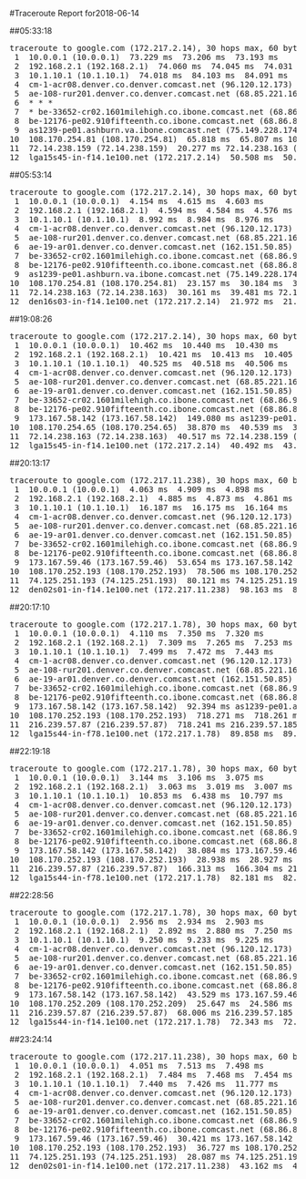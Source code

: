 #Traceroute Report for2018-06-14

##05:33:18

<p><pre><samp>traceroute to google.com (172.217.2.14), 30 hops max, 60 byte packets
 1  10.0.0.1 (10.0.0.1)  73.229 ms  73.206 ms  73.193 ms
 2  192.168.2.1 (192.168.2.1)  74.060 ms  74.045 ms  74.031 ms
 3  10.1.10.1 (10.1.10.1)  74.018 ms  84.103 ms  84.091 ms
 4  cm-1-acr08.denver.co.denver.comcast.net (96.120.12.173)  113.714 ms  113.703 ms  121.180 ms
 5  ae-108-rur201.denver.co.denver.comcast.net (68.85.221.161)  99.227 ms  105.227 ms  113.645 ms
 6  * * *
 7  * be-33652-cr02.1601milehigh.co.ibone.comcast.net (68.86.92.121)  32.637 ms  37.193 ms
 8  be-12176-pe02.910fifteenth.co.ibone.comcast.net (68.86.83.94)  36.984 ms  37.163 ms  37.148 ms
 9  as1239-pe01.ashburn.va.ibone.comcast.net (75.149.228.174)  32.568 ms 173.167.59.46 (173.167.59.46)  65.840 ms  32.543 ms
10  108.170.254.81 (108.170.254.81)  65.818 ms  65.807 ms 108.170.254.65 (108.170.254.65)  65.793 ms
11  72.14.238.159 (72.14.238.159)  20.277 ms 72.14.238.163 (72.14.238.163)  50.537 ms 72.14.238.159 (72.14.238.159)  50.524 ms
12  lga15s45-in-f14.1e100.net (172.217.2.14)  50.508 ms  50.492 ms  21.756 ms</samp></pre></p>

##05:53:14

<p><pre><samp>traceroute to google.com (172.217.2.14), 30 hops max, 60 byte packets
 1  10.0.0.1 (10.0.0.1)  4.154 ms  4.615 ms  4.603 ms
 2  192.168.2.1 (192.168.2.1)  4.594 ms  4.584 ms  4.576 ms
 3  10.1.10.1 (10.1.10.1)  8.992 ms  8.984 ms  8.976 ms
 4  cm-1-acr08.denver.co.denver.comcast.net (96.120.12.173)  22.195 ms  26.569 ms  26.561 ms
 5  ae-108-rur201.denver.co.denver.comcast.net (68.85.221.161)  30.946 ms  39.675 ms  39.665 ms
 6  ae-19-ar01.denver.co.denver.comcast.net (162.151.50.85)  35.270 ms  26.188 ms  22.301 ms
 7  be-33652-cr02.1601milehigh.co.ibone.comcast.net (68.86.92.121)  26.724 ms  26.712 ms  22.265 ms
 8  be-12176-pe02.910fifteenth.co.ibone.comcast.net (68.86.83.94)  22.254 ms  26.686 ms  26.676 ms
 9  as1239-pe01.ashburn.va.ibone.comcast.net (75.149.228.174)  26.663 ms  26.655 ms 173.167.59.46 (173.167.59.46)  18.798 ms
10  108.170.254.81 (108.170.254.81)  23.157 ms  30.184 ms  30.173 ms
11  72.14.238.163 (72.14.238.163)  30.161 ms  39.481 ms 72.14.238.159 (72.14.238.159)  39.469 ms
12  den16s03-in-f14.1e100.net (172.217.2.14)  21.972 ms  21.936 ms  21.926 ms</samp></pre></p>

##19:08:26

<p><pre><samp>traceroute to google.com (172.217.2.14), 30 hops max, 60 byte packets
 1  10.0.0.1 (10.0.0.1)  10.462 ms  10.440 ms  10.430 ms
 2  192.168.2.1 (192.168.2.1)  10.421 ms  10.413 ms  10.405 ms
 3  10.1.10.1 (10.1.10.1)  40.525 ms  40.518 ms  40.506 ms
 4  cm-1-acr08.denver.co.denver.comcast.net (96.120.12.173)  124.463 ms  142.518 ms  138.062 ms
 5  ae-108-rur201.denver.co.denver.comcast.net (68.85.221.161)  140.125 ms  140.119 ms  140.111 ms
 6  ae-19-ar01.denver.co.denver.comcast.net (162.151.50.85)  146.859 ms *  131.770 ms
 7  be-33652-cr02.1601milehigh.co.ibone.comcast.net (68.86.92.121)  135.870 ms  135.859 ms  135.850 ms
 8  be-12176-pe02.910fifteenth.co.ibone.comcast.net (68.86.83.94)  127.336 ms  121.008 ms  149.088 ms
 9  173.167.58.142 (173.167.58.142)  149.080 ms as1239-pe01.ashburn.va.ibone.comcast.net (75.149.228.174)  53.598 ms 173.167.58.142 (173.167.58.142)  34.668 ms
10  108.170.254.65 (108.170.254.65)  38.870 ms  40.539 ms  34.628 ms
11  72.14.238.163 (72.14.238.163)  40.517 ms 72.14.238.159 (72.14.238.159)  40.509 ms  44.931 ms
12  lga15s45-in-f14.1e100.net (172.217.2.14)  40.492 ms  43.458 ms  40.472 ms</samp></pre></p>

##20:13:17

<p><pre><samp>traceroute to google.com (172.217.11.238), 30 hops max, 60 byte packets
 1  10.0.0.1 (10.0.0.1)  4.063 ms  4.909 ms  4.898 ms
 2  192.168.2.1 (192.168.2.1)  4.885 ms  4.873 ms  4.861 ms
 3  10.1.10.1 (10.1.10.1)  16.187 ms  16.175 ms  16.164 ms
 4  cm-1-acr08.denver.co.denver.comcast.net (96.120.12.173)  67.870 ms  67.861 ms  67.847 ms
 5  ae-108-rur201.denver.co.denver.comcast.net (68.85.221.161)  67.837 ms  67.826 ms  72.202 ms
 6  ae-19-ar01.denver.co.denver.comcast.net (162.151.50.85)  72.188 ms  55.975 ms  51.642 ms
 7  be-33652-cr02.1601milehigh.co.ibone.comcast.net (68.86.92.121)  53.820 ms  53.806 ms  53.761 ms
 8  be-12176-pe02.910fifteenth.co.ibone.comcast.net (68.86.83.94)  53.750 ms  51.523 ms  53.671 ms
 9  173.167.59.46 (173.167.59.46)  53.654 ms 173.167.58.142 (173.167.58.142)  58.991 ms  58.969 ms
10  108.170.252.193 (108.170.252.193)  78.506 ms 108.170.252.209 (108.170.252.209)  78.495 ms  78.484 ms
11  74.125.251.193 (74.125.251.193)  80.121 ms 74.125.251.199 (74.125.251.199)  80.097 ms  98.177 ms
12  den02s01-in-f14.1e100.net (172.217.11.238)  98.163 ms  80.061 ms  98.139 ms</samp></pre></p>

##20:17:10

<p><pre><samp>traceroute to google.com (172.217.1.78), 30 hops max, 60 byte packets
 1  10.0.0.1 (10.0.0.1)  4.110 ms  7.350 ms  7.320 ms
 2  192.168.2.1 (192.168.2.1)  7.309 ms  7.265 ms  7.253 ms
 3  10.1.10.1 (10.1.10.1)  7.499 ms  7.472 ms  7.443 ms
 4  cm-1-acr08.denver.co.denver.comcast.net (96.120.12.173)  28.586 ms  28.556 ms  28.525 ms
 5  ae-108-rur201.denver.co.denver.comcast.net (68.85.221.161)  32.888 ms  32.873 ms  37.235 ms
 6  ae-19-ar01.denver.co.denver.comcast.net (162.151.50.85)  57.489 ms  94.649 ms  92.474 ms
 7  be-33652-cr02.1601milehigh.co.ibone.comcast.net (68.86.92.121)  35.900 ms  35.889 ms  35.880 ms
 8  be-12176-pe02.910fifteenth.co.ibone.comcast.net (68.86.83.94)  55.586 ms  55.576 ms  55.565 ms
 9  173.167.58.142 (173.167.58.142)  92.394 ms as1239-pe01.ashburn.va.ibone.comcast.net (75.149.228.174)  300.699 ms 173.167.59.46 (173.167.59.46)  300.679 ms
10  108.170.252.193 (108.170.252.193)  718.271 ms  718.261 ms  718.251 ms
11  216.239.57.87 (216.239.57.87)  718.241 ms 216.239.57.185 (216.239.57.185)  81.585 ms  81.563 ms
12  lga15s44-in-f78.1e100.net (172.217.1.78)  89.858 ms  89.846 ms  89.835 ms</samp></pre></p>

##22:19:18

<p><pre><samp>traceroute to google.com (172.217.1.78), 30 hops max, 60 byte packets
 1  10.0.0.1 (10.0.0.1)  3.144 ms  3.106 ms  3.075 ms
 2  192.168.2.1 (192.168.2.1)  3.063 ms  3.019 ms  3.007 ms
 3  10.1.10.1 (10.1.10.1)  10.853 ms  6.438 ms  10.797 ms
 4  cm-1-acr08.denver.co.denver.comcast.net (96.120.12.173)  21.565 ms  21.519 ms  21.508 ms
 5  ae-108-rur201.denver.co.denver.comcast.net (68.85.221.161)  29.160 ms  29.134 ms  29.106 ms
 6  ae-19-ar01.denver.co.denver.comcast.net (162.151.50.85)  29.088 ms  31.482 ms  31.438 ms
 7  be-33652-cr02.1601milehigh.co.ibone.comcast.net (68.86.92.121)  35.796 ms  38.869 ms  38.855 ms
 8  be-12176-pe02.910fifteenth.co.ibone.comcast.net (68.86.83.94)  35.761 ms  24.875 ms  24.857 ms
 9  173.167.58.142 (173.167.58.142)  38.084 ms 173.167.59.46 (173.167.59.46)  20.236 ms  28.949 ms
10  108.170.252.193 (108.170.252.193)  28.938 ms  28.927 ms  33.309 ms
11  216.239.57.87 (216.239.57.87)  166.313 ms  166.304 ms 216.239.57.185 (216.239.57.185)  34.963 ms
12  lga15s44-in-f78.1e100.net (172.217.1.78)  82.181 ms  82.171 ms  82.159 ms</samp></pre></p>

##22:28:56

<p><pre><samp>traceroute to google.com (172.217.1.78), 30 hops max, 60 byte packets
 1  10.0.0.1 (10.0.0.1)  2.956 ms  2.934 ms  2.903 ms
 2  192.168.2.1 (192.168.2.1)  2.892 ms  2.880 ms  7.250 ms
 3  10.1.10.1 (10.1.10.1)  9.250 ms  9.233 ms  9.225 ms
 4  cm-1-acr08.denver.co.denver.comcast.net (96.120.12.173)  27.169 ms  27.157 ms  27.145 ms
 5  ae-108-rur201.denver.co.denver.comcast.net (68.85.221.161)  38.360 ms  38.349 ms  38.337 ms
 6  ae-19-ar01.denver.co.denver.comcast.net (162.151.50.85)  38.322 ms  29.386 ms  29.346 ms
 7  be-33652-cr02.1601milehigh.co.ibone.comcast.net (68.86.92.121)  29.330 ms  29.243 ms  33.578 ms
 8  be-12176-pe02.910fifteenth.co.ibone.comcast.net (68.86.83.94)  29.167 ms  29.156 ms  29.145 ms
 9  173.167.58.142 (173.167.58.142)  43.529 ms 173.167.59.46 (173.167.59.46)  25.716 ms  25.660 ms
10  108.170.252.209 (108.170.252.209)  25.647 ms  24.586 ms  24.560 ms
11  216.239.57.87 (216.239.57.87)  68.006 ms 216.239.57.185 (216.239.57.185)  28.897 ms 216.239.57.87 (216.239.57.87)  67.970 ms
12  lga15s44-in-f14.1e100.net (172.217.1.78)  72.343 ms  72.545 ms  67.932 ms</samp></pre></p>

##23:24:14

<p><pre><samp>traceroute to google.com (172.217.11.238), 30 hops max, 60 byte packets
 1  10.0.0.1 (10.0.0.1)  4.051 ms  7.513 ms  7.498 ms
 2  192.168.2.1 (192.168.2.1)  7.484 ms  7.468 ms  7.454 ms
 3  10.1.10.1 (10.1.10.1)  7.440 ms  7.426 ms  11.777 ms
 4  cm-1-acr08.denver.co.denver.comcast.net (96.120.12.173)  24.895 ms  24.884 ms  24.869 ms
 5  ae-108-rur201.denver.co.denver.comcast.net (68.85.221.161)  24.851 ms  39.701 ms  39.684 ms
 6  ae-19-ar01.denver.co.denver.comcast.net (162.151.50.85)  24.810 ms  32.238 ms  26.146 ms
 7  be-33652-cr02.1601milehigh.co.ibone.comcast.net (68.86.92.121)  30.520 ms  30.502 ms  30.483 ms
 8  be-12176-pe02.910fifteenth.co.ibone.comcast.net (68.86.83.94)  26.067 ms  26.050 ms  26.040 ms
 9  173.167.59.46 (173.167.59.46)  30.421 ms 173.167.58.142 (173.167.58.142)  28.378 ms 173.167.59.46 (173.167.59.46)  36.746 ms
10  108.170.252.193 (108.170.252.193)  36.727 ms 108.170.252.209 (108.170.252.209)  36.712 ms 108.170.252.193 (108.170.252.193)  36.428 ms
11  74.125.251.193 (74.125.251.193)  28.087 ms 74.125.251.199 (74.125.251.199)  39.942 ms 74.125.251.193 (74.125.251.193)  39.929 ms
12  den02s01-in-f14.1e100.net (172.217.11.238)  43.162 ms  43.147 ms  43.133 ms</samp></pre></p>

